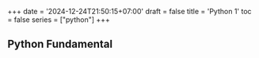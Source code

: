 +++
date = '2024-12-24T21:50:15+07:00'
draft = false
title = 'Python 1'
toc = false
series = ["python"]
+++

## Python Fundamental

